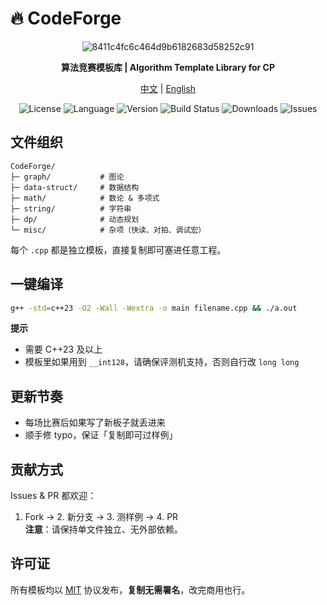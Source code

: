 # 🔥 CodeForge


<div align="center">
 


 ![8411c4fc6c464d9b6182683d58252c91](https://github.com/user-attachments/assets/62e648d1-b64d-4f17-8ca6-fed4d7ff23b3)
 


 </div>

<div align="center">


**算法竞赛模板库 | Algorithm Template Library for CP**

[中文](README.md) | [English](README.en.md)
</div>

<p align="center">
  <img alt="License" src="https://img.shields.io/badge/license-MIT-blue.svg">
  <img alt="Language" src="https://img.shields.io/badge/language-C++-orange.svg">
  <img alt="Version" src="https://img.shields.io/badge/version-1.0.0-green.svg">
  <img alt="Build Status" src="https://img.shields.io/badge/build-passing-brightgreen.svg">
  <img alt="Downloads" src="https://img.shields.io/badge/downloads-1--50-blue.svg">
  <img alt="Issues" src="https://img.shields.io/badge/issues-0-red.svg">
</p>



## 文件组织


```
CodeForge/
├─ graph/           # 图论
├─ data-struct/     # 数据结构
├─ math/            # 数论 & 多项式
├─ string/          # 字符串
├─ dp/              # 动态规划
└─ misc/            # 杂项（快读、对拍、调试宏）
```


每个 `.cpp` 都是独立模板，直接复制即可塞进任意工程。

## 一键编译


```bash
g++ -std=c++23 -O2 -Wall -Wextra -o main filename.cpp && ./a.out
```


**提示**  
- 需要 C++23 及以上  
- 模板里如果用到 `__int128`，请确保评测机支持，否则自行改 `long long`

## 更新节奏
- 每场比赛后如果写了新板子就丢进来  
- 顺手修 typo，保证「复制即可过样例」

## 贡献方式
Issues & PR 都欢迎：  
1. Fork → 2. 新分支 → 3. 测样例 → 4. PR  
**注意**：请保持单文件独立、无外部依赖。

## 许可证
所有模板均以 [MIT](LICENSE) 协议发布，**复制无需署名**，改完商用也行。
